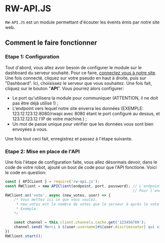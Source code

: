 # RW-API.JS

`RW-API.JS` est un module permettant d'écouter les évents émis par notre site web.

## Comment le faire fonctionner

### Etape 1: Configuration

Tout d'abord, vous allez avoir besoin de configurer le module sur le dashboard du serveur souhaité. Pour ce faire, [connectez vous à notre site](https://ref-world.xyz/api/auth/discord/login). Une fois connecté, cliquez sur votre pseudo en haut à droite, puis sur "Dashboard". Ici, choisissez le serveur que vous souhaitez. Une fois fait, cliquez sur le bouton "**API**". Vous pourrez alors configurer:

* Le port qu'utilisera la module pour communiquer (ATTENTION, il ne doit pas être déjà utilisé !) ;
* L'endpoint vers lequel notre site enverra les données (EXEMPLE: 123.12.123.12:8080/rwapi avec 8080 étant le port configuré au dessus, et 123.12.123.12 l'IP de votre machine.) ;
* Un mot de passe unique pour vérifier que les données vous sont bien envoyées à vous.

Une fois tout ceci fait, enregistrez et passez à l'étape suivante.

### Etape 2: Mise en place de l'API

Une fois l'étape de configuration faite, vous allez désormais devoir, dans le code de votre robot, ajouté un bout de code pour que l'API fonctione. Voici le code en question:

```js
const { APICLient } = require('rw-api.js');
const RWClient = new APIClient(endpoint, port, password); // L'endpoint, le port, et le password doivent être les mêmes que ceux configurés sur le site. 
                                                          // Pour l'endpoint, mettez simplement ce qui se trouve après le / EXEMPLE: L'endpoint sur le site est 123.12.123.12:8080/rwapi, mettez simplement /rwapi.
RWClient.on('vote', async (new_votes, user) => {
    /* Vous mettez ici ce que vous voulez.
     * new_votes est le nombre de votes que le serveur à après le vote de l'utilisateur et user est un objet User basique de discord.js;
     * Exemple:
    */

    const channel = this.client.channels.cache.get('123456789');
    channel.send(`Merci à ${user.username}#${user.discriminator} qui vient de voter pour le serveur ! Nous sommes désormais à ${new_vote} votes.`)
})
RWClient.start();
```